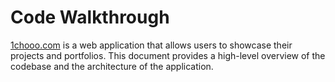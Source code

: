 # Code Walkthrough

[1chooo.com](https://1chooo.com) is a web application that allows users to showcase their projects and portfolios. This document provides a high-level overview of the codebase and the architecture of the application.